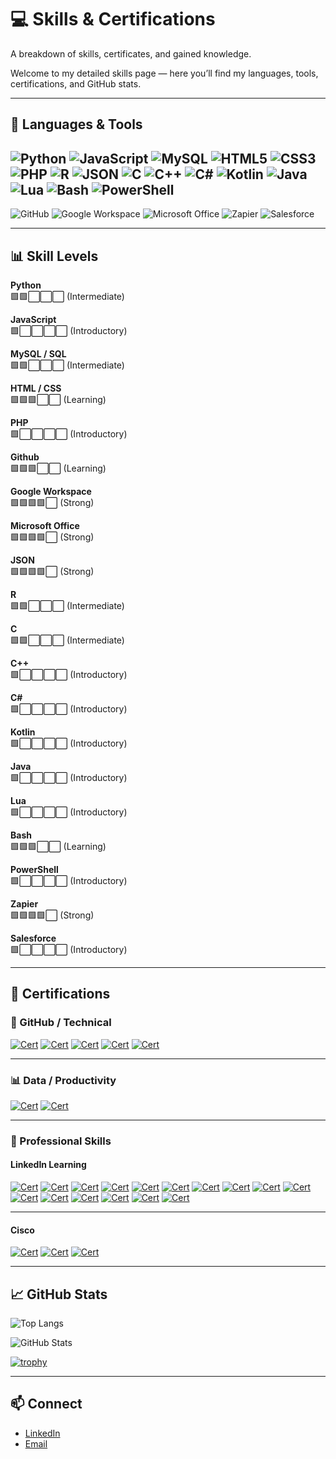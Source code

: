 # 💻 Skills & Certifications
A breakdown of skills, certificates, and gained knowledge.

Welcome to my detailed skills page — here you’ll find my languages, tools, certifications, and GitHub stats.

---

## 🚀 Languages & Tools

![Python](https://img.shields.io/badge/Python-3776AB?style=for-the-badge&logo=python&logoColor=white)
![JavaScript](https://img.shields.io/badge/JavaScript-F7DF1E?style=for-the-badge&logo=javascript&logoColor=black)
![MySQL](https://img.shields.io/badge/MySQL-005C84?style=for-the-badge&logo=mysql&logoColor=white)
![HTML5](https://img.shields.io/badge/HTML5-E34F26?style=for-the-badge&logo=html5&logoColor=white)
![CSS3](https://img.shields.io/badge/CSS3-1572B6?style=for-the-badge&logo=css3&logoColor=white)
![PHP](https://img.shields.io/badge/PHP-777BB4?style=for-the-badge&logo=php&logoColor=white)
![R](https://img.shields.io/badge/R-276DC3?style=for-the-badge&logo=r&logoColor=white)
![JSON](https://img.shields.io/badge/JSON-000000?style=for-the-badge&logo=json&logoColor=white)
![C](https://img.shields.io/badge/C-A8B9CC?style=for-the-badge&logo=c&logoColor=white)
![C++](https://img.shields.io/badge/C++-00599C?style=for-the-badge&logo=cplusplus&logoColor=white)
![C#](https://img.shields.io/badge/C%23-239120?style=for-the-badge&logo=csharp&logoColor=white)
![Kotlin](https://img.shields.io/badge/Kotlin-0095D5?style=for-the-badge&logo=kotlin&logoColor=white)
![Java](https://img.shields.io/badge/Java-007396?style=for-the-badge&logo=java&logoColor=white)
![Lua](https://img.shields.io/badge/Lua-2C2D72?style=for-the-badge&logo=lua&logoColor=white)
![Bash](https://img.shields.io/badge/Bash-4EAA25?style=for-the-badge&logo=gnu-bash&logoColor=white)
![PowerShell](https://img.shields.io/badge/PowerShell-5391FE?style=for-the-badge&logo=powershell&logoColor=white)
---
![GitHub](https://img.shields.io/badge/GitHub-181717?style=for-the-badge&logo=github&logoColor=white)
![Google Workspace](https://img.shields.io/badge/Google%20Workspace-4285F4?style=for-the-badge&logo=google&logoColor=white)
![Microsoft Office](https://img.shields.io/badge/Microsoft_Office-D83B01?style=for-the-badge&logo=microsoft-office&logoColor=white)
![Zapier](https://img.shields.io/badge/Zapier-FF4A00?style=for-the-badge&logo=zapier&logoColor=white)
![Salesforce](https://img.shields.io/badge/Salesforce-00A1E0?style=for-the-badge&logo=salesforce&logoColor=white)

---

## 📊 Skill Levels

**Python**  
🟩🟩⬜⬜⬜ (Intermediate)  

**JavaScript**  
🟩⬜⬜⬜⬜ (Introductory)  

**MySQL / SQL**  
🟩🟩⬜⬜⬜ (Intermediate)  

**HTML / CSS**  
🟩🟩🟩⬜⬜ (Learning)  

**PHP**  
🟩⬜⬜⬜⬜ (Introductory)  

**Github**  
🟩🟩🟩⬜⬜ (Learning)  

**Google Workspace**  
🟩🟩🟩🟩⬜ (Strong)  

**Microsoft Office**  
🟩🟩🟩🟩⬜ (Strong)  

**JSON**  
🟩🟩🟩🟩⬜ (Strong)  

**R**  
🟩🟩⬜⬜⬜ (Intermediate)  

**C**  
🟩🟩⬜⬜⬜ (Intermediate)  

**C++**  
🟩⬜⬜⬜⬜ (Introductory)  

**C#**  
🟩⬜⬜⬜⬜ (Introductory)  

**Kotlin**  
🟩⬜⬜⬜⬜ (Introductory)  

**Java**  
🟩⬜⬜⬜⬜ (Introductory)  

**Lua**  
🟩⬜⬜⬜⬜ (Introductory)  

**Bash**  
🟩🟩🟩⬜⬜ (Learning)  

**PowerShell**  
🟩⬜⬜⬜⬜ (Introductory)  

**Zapier**  
🟩🟩🟩🟩⬜ (Strong)  

**Salesforce**  
🟩⬜⬜⬜⬜ (Introductory)  

---

## 📜 Certifications

### 🐙 GitHub / Technical
[![Cert](https://img.shields.io/badge/GitHub-Career_Essentials_Professional_Certificate-blue?logo=github)]()
[![Cert](https://img.shields.io/badge/LinkedIn-Practical_GitHub_Code_Search-blue?logo=linkedin)]()
[![Cert](https://img.shields.io/badge/LinkedIn-Practical_GitHub_Actions-blue?logo=linkedin)]()
[![Cert](https://img.shields.io/badge/LinkedIn-Practical_GitHub_Copilot-blue?logo=linkedin)]()
[![Cert](https://img.shields.io/badge/LinkedIn-Practical_GitHub_Project_Management-blue?logo=linkedin)]()


---

### 📊 Data / Productivity
[![Cert](https://img.shields.io/badge/LinkedIn-Google_Sheets_Advanced_Formulas-blue?logo=linkedin)]()
[![Cert](https://img.shields.io/badge/LinkedIn-Excel_Essential_Training_(365)-blue?logo=linkedin)]()

---

### 🌟 Professional Skills

#### LinkedIn Learning
[![Cert](https://img.shields.io/badge/LinkedIn-The_Six_Morning_Habits_of_High_Performers-blue?logo=linkedin)]()
[![Cert](https://img.shields.io/badge/LinkedIn-Decision_Making_Strategies-blue?logo=linkedin)]()
[![Cert](https://img.shields.io/badge/LinkedIn-Develop_Interpersonal_Skills_for_Inclusive_Workplaces-blue?logo=linkedin)]()
[![Cert](https://img.shields.io/badge/LinkedIn-Getting_Organized_for_Peak_Performance-blue?logo=linkedin)]()
[![Cert](https://img.shields.io/badge/LinkedIn-Giving_and_Receiving_Feedback-blue?logo=linkedin)]()
[![Cert](https://img.shields.io/badge/LinkedIn-Harnessing_Change_to_Unleash_Your_Potential-blue?logo=linkedin)]()
[![Cert](https://img.shields.io/badge/LinkedIn-Adaptable_Employee_during_Change-blue?logo=linkedin)]()
[![Cert](https://img.shields.io/badge/LinkedIn-How_to_Learn_Faster-blue?logo=linkedin)]()
[![Cert](https://img.shields.io/badge/LinkedIn-Organize_Your_Time_and_Life-blue?logo=linkedin)]()
[![Cert](https://img.shields.io/badge/LinkedIn-Sell_on_Value_Not_Price-blue?logo=linkedin)]()
[![Cert](https://img.shields.io/badge/LinkedIn-Learning_Agility-blue?logo=linkedin)]()
[![Cert](https://img.shields.io/badge/LinkedIn-Learning_Design_Thinking-blue?logo=linkedin)]()
[![Cert](https://img.shields.io/badge/LinkedIn-Mastering_Communications_as_a_Leader-blue?logo=linkedin)]()
[![Cert](https://img.shields.io/badge/LinkedIn-Problem_Solving_Techniques-blue?logo=linkedin)]()
[![Cert](https://img.shields.io/badge/LinkedIn-Managing%20Your%20Time%20Tips-blue?logo=linkedin)]()
[![Cert](https://img.shields.io/badge/LinkedIn-Success_Habits-blue?logo=linkedin)]()

---

#### Cisco
[![Cert](https://img.shields.io/badge/Cisco-Computer_Hardware_Basics-blue?logo=cisco)](https://www.credly.com/earner/earned/badge/4fca1bba-e119-4267-9e09-82fd5a13d70b)
[![Cert](https://img.shields.io/badge/Cisco-Operating_Systems_Basics-blue?logo=cisco)](https://www.credly.com/earner/earned/badge/1df226c1-c45b-4deb-a6cf-271d8dfc29e1)
[![Cert](https://img.shields.io/badge/DataCorp-Data_Analytics_Foundations-blue?logo=datacorp)](https://www.credly.com/earner/earned/share/a4f514d5-0b6f-4c6c-8c36-59cf0d1b9f2e)

---

## 📈 GitHub Stats

![Top Langs](https://github-readme-stats.vercel.app/api/top-langs/?username=TechLab-JD&layout=compact&theme=tokyonight)  

![GitHub Stats](https://github-readme-stats.vercel.app/api?username=TechLab-JD&show_icons=true&theme=tokyonight)  

[![trophy](https://github-profile-trophy.vercel.app/?username=TechLab-JD&theme=onedark)](https://github.com/ryo-ma/github-profile-trophy)

---

## 📫 Connect
- [LinkedIn](https://www.linkedin.com/in/jordan-dorman-8a57b2107)  
- [Email](mailto:techlab.jd@gmail.com)
